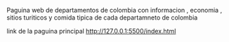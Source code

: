 Paguina web de departamentos de colombia con informacion , economia , sitios turiticos y comida tipica de cada departamneto de colombia  

link de la paguina principal http://127.0.0.1:5500/index.html 